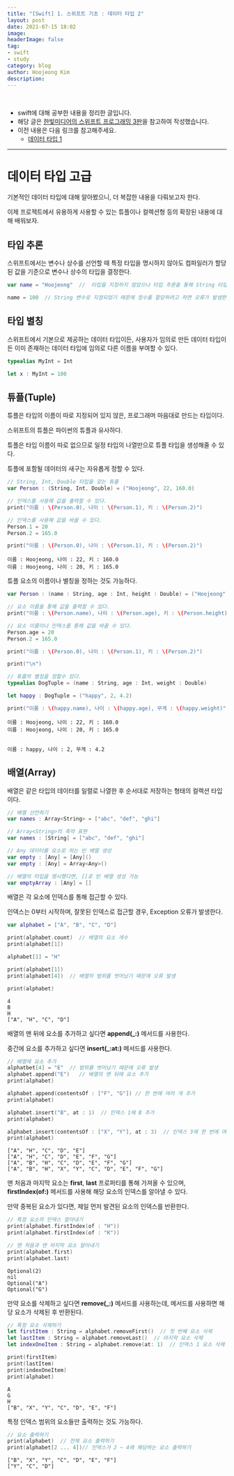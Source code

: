 ```yaml
---
title: "[Swift] 1. 스위프트 기초 : 데이터 타입 2"
layout: post
date: 2021-07-15 18:02
image: 
headerImage: false
tag:
- swift
- study
category: blog
author: Hoojeong Kim
description: 
---
```

<br/>

* swift에 대해 공부한 내용을 정리한 글입니다.
* 해당 글은 <a href="https://www.hanbit.co.kr/store/books/look.php?p_code=B9421379018" target="_blank">한빛미디어의 스위프트 프로그래밍 3판</a>을 참고하여 작성했습니다.
* 이전 내용은 다음 링크를 참고해주세요.
    - <a href="https://hoojeong.dev/swift-4/" target="_blank">데이터 타입 1</a>

---

# 데이터 타입 고급
기본적인 데이터 타입에 대해 알아봤으니, 더 복잡한 내용을 다뤄보고자 한다.

이제 프로젝트에서 유용하게 사용할 수 있는 튜플이나 컬렉션형 등의 확장된 내용에 대해 배워보자.

## 타입 추론
스위프트에서는 변수나 상수를 선언할 때 특정 타입을 명시하지 않아도 컴파일러가 할당된 값을 기준으로 변수나 상수의 타입을 결정한다.

```swift
var name = "Hoojeong"  //  타입을 지정하지 않았으나 타입 추론을 통해 String 타입으로 선언

name = 100  // String 변수로 지정되었기 때문에 정수를 할당하려고 하면 오류가 발생한다.
```

## 타입 별칭
스위프트에서 기본으로 제공하는 데이터 타입이든, 사용자가 임의로 만든 데이터 타입이든 이미 존재하는 데이터 타입에 임의로 다른 이름을 부여할 수 있다.

```swift
typealias MyInt = Int

let x : MyInt = 100
```

## 튜플(Tuple)
튜플은 타입의 이름이 따로 지정되어 있지 않은, 프로그래머 마음대로 만드는 타입이다.

스위프트의 튜플은 파이썬의 튜플과 유사하다.

튜플은 타입 이름이 따로 없으므로 일정 타입의 나열만으로 튜플 타입을 생성해줄 수 있다.

튜플에 포함될 데이터의 새구는 자유롭게 정할 수 있다.

```swift
// String, Int, Double 타입을 갖는 튜플
var Person : (String, Int, Double) = ("Hoojeong", 22, 160.0)

// 인덱스를 사용해 값을 출력할 수 있다.
print("이름 : \(Person.0), 나이 : \(Person.1), 키 : \(Person.2)")

// 인덱스를 사용해 값을 바꿀 수 있다.
Person.1 = 20
Person.2 = 165.0

print("이름 : \(Person.0), 나이 : \(Person.1), 키 : \(Person.2)")
```

```
이름 : Hoojeong, 나이 : 22, 키 : 160.0
이름 : Hoojeong, 나이 : 20, 키 : 165.0
```

튜플 요소의 이름이나 별칭을 정하는 것도 가능하다.
```swift
var Person : (name : String, age : Int, height : Double) = ("Hoojeong", 22, 160.0)

// 요소 이름을 통해 값을 출력할 수 있다.
print("이름 : \(Person.name), 나이 : \(Person.age), 키 : \(Person.height)")

// 요소 이름이나 인덱스를 통해 값을 바꿀 수 있다.
Person.age = 20
Person.2 = 165.0

print("이름 : \(Person.0), 나이 : \(Person.1), 키 : \(Person.2)")

print("\n")

// 튜플의 별칭을 정할수 있다.
typealias DogTuple = (name : String, age : Int, weight : Double)

let happy : DogTuple = ("happy", 2, 4.2)

print("이름 : \(happy.name), 나이 : \(happy.age), 무게 : \(happy.weight)")
```

```
이름 : Hoojeong, 나이 : 22, 키 : 160.0
이름 : Hoojeong, 나이 : 20, 키 : 165.0


이름 : happy, 나이 : 2, 무게 : 4.2
```

## 배열(Array)
배열은 같은 타입의 데이터를 일렬로 나열한 후 순서대로 저장하는 형태의 컬렉션 타입이다.

```swift
// 배열 선언하기
var names : Array<String> = ["abc", "def", "ghi"]

// Array<String>의 축약 표현
var names : [String] = ["abc", "def", "ghi"]

// Any 데이터를 요소로 하는 빈 배열 생성
var empty : [Any] = [Any]()
var empty : [Any] = Array<Any>()

// 배열의 타입을 명시했다면, []로 빈 배열 생성 가능
var emptyArray : [Any] = []
```

배열은 각 요소에 인덱스를 통해 접근할 수 있다.

인덱스는 0부터 시작하며, 잘못된 인덱스로 접근할 경우, Exception 오류가 발생한다.

```swift
var alphabet = ["A", "B", "C", "D"]

print(alphabet.count)  // 배열의 요소 개수
print(alphabet[1])

alphabet[1] = "H"

print(alphabet[1])
print(alphabet[4])  // 배열의 범위를 벗어났기 때문에 오류 발생

print(alphabet)
```

```
4
B
H
["A", "H", "C", "D"]
```

배열의 맨 뒤에 요소를 추가하고 싶다면 __append(_:)__ 메서드를 사용한다.

중간에 요소를 추가하고 싶다면 __insert(_:at:)__ 메서드를 사용한다. 

```swift
// 배열에 요소 추가
alphatbet[4] = "E"  // 범위를 벗어났기 때문에 오류 발생
alphabet.append("E")   // 배열의 맨 뒤에 요소 추가
print(alphabet)

alphabet.append(contentsOf : ["F", "G"]) // 한 번에 여러 개 추가
print(alphabet)

alphabet.insert("B", at : 1)  // 인덱스 1에 B 추가
print(alphabet)

alphabet.insert(contentsOf : ["X", "Y"], at : 3)  // 인덱스 3에 한 번에 여러 개 추기
print(alphabet)
```

```
["A", "H", "C", "D", "E"]
["A", "H", "C", "D", "E", "F", "G"]
["A", "B", "H", "C", "D", "E", "F", "G"]
["A", "B", "H", "X", "Y", "C", "D", "E", "F", "G"]
```

맨 처음과 마지막 요소는 __first__, __last__ 프로퍼티를 통해 가져올 수 있으며, __firstIndex(of:)__ 메서드를 사용해 해당 요소의 인덱스를 알아낼 수 있다.

만약 중복된 요소가 있다면, 제일 먼저 발견된 요소의 인덱스를 반환한다.

```swift
// 특정 요소의 인덱스 알아내기
print(alphabet.firstIndex(of : "H"))
print(alphabet.firstIndex(of : "K"))

// 맨 처음과 맨 마지막 요소 알아내기
print(alphabet.first)
print(alphabet.last)
```

```
Optional(2)
nil
Optional("A")
Optional("G")
```

만약 요소를 삭제하고 싶다면 __remove(_:)__ 메서드를 사용하는데, 메서드를 사용하면 해당 요소가 삭제된 후 반환된다.

```swift
// 특정 요소 삭제하기
let firstItem : String = alphabet.removeFirst()  // 첫 번째 요소 삭제
let lastItem : String = alphabet.removeLast()  // 마지막 요소 삭제
let indexOneItem : String = alphabet.remove(at: 1)  // 인덱스 1 요소 삭제

print(firstItem)
print(lastItem)
print(indexOneItem)
print(alphabet)
```

```
A
G
H
["B", "X", "Y", "C", "D", "E", "F"]
```

특정 인덱스 범위의 요소들만 출력하는 것도 가능하다.

```swift
// 요소 출력하기
print(alphabet)  // 전체 요소 출력하기
print(alphabet[2 ... 4])// 인덱스가 2 ~ 4에 해당하는 요소 출력하기
```

```
["B", "X", "Y", "C", "D", "E", "F"]
["Y", "C", "D"]
```
